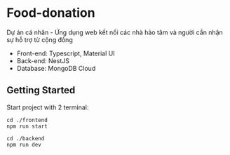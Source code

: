 # Food-donation
Dự án cá nhân - Ứng dụng web kết nối các nhà hảo tâm và người cần nhận sự hỗ trợ từ cộng đồng
* Front-end: Typescript, Material UI
* Back-end: NestJS
* Database: MongoDB Cloud

## Getting Started
Start project with 2 terminal:
```
cd ./frontend
npm run start
```

```
cd ./backend
npm run dev
```
